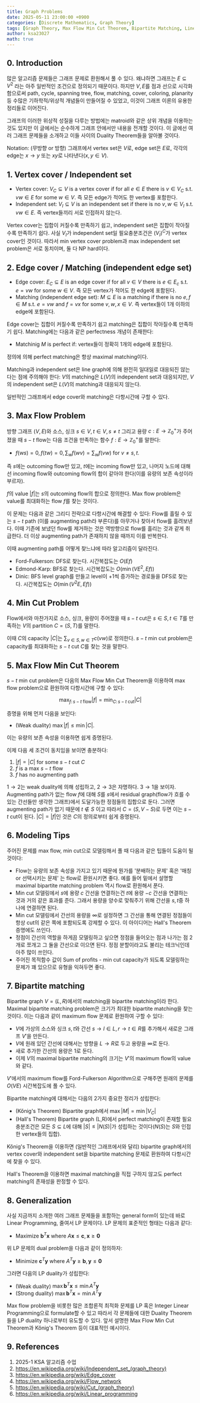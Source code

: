 ```yaml
---
title: Graph Problems
date: 2025-05-11 23:00:00 +0900
categories: [Discrete Mathematics, Graph Theory]
tags: [Graph Theory, Max Flow Min Cut Theorem, Bipartite Matching, Linear Programming]
author: ksa23027
math: true
---
```


## 0. Introduction
많은 알고리즘 문제들은 그래프 문제로 환원해서 풀 수 있다. 왜냐하면 그래프는 $E\subseteq V^2$ 라는 아주 일반적인 조건으로 정의되기 때문이다. 하지만 $V,E$를 점과 선으로 시각화함으로써 path, cycle, spanning tree, flow, matching, cover, coloring, planarity 등 수많은 기하학적/위상적 개념들이 만들어질 수 있었고, 이것이 그래프 이론의 유용한 정리들로 이어진다.

그래프의 이러한 위상적 성질을 다루는 방법에는 matroid와 같은 상위 개념을 이용하는 것도 있지만 이 글에서는 순수하게 그래프 안에서만 내용을 전개할 것이다. 이 글에선 여러 그래프 문제들을 소개하고 이들 사이의 Duality Theorem들을 알아볼 것이다.

Notation: (무방향 or 방향) 그래프에서 vertex set은 $V$로, edge set은 $E$로, 각각의 edge는 $x\rightarrow y$ 또는 $xy$로 나타낸다($x,y\in V$). 

## 1. Vertex cover / Independent set
 - Vertex cover: $V_C\subseteq V$ is a vertex cover if for all $e\in E$ there is $v\in V_C$ s.t. $vw\in E$ for some $w\in V$. 즉 모든 edge가 적어도 한 vertex를 포함한다.
 - Independent set: $V_I\subseteq V$ is an independent set if there is no $v,w\in V_I$ s.t. $vw\in E$. 즉 vertex들끼리 서로 인접하지 않는다.

Vertex cover는 집합이 커질수록 만족하기 쉽고, independent set은 집합이 작아질수록 만족하기 쉽다. 사실 $V_I$가 independent set일 필요충분조건은 $(V_I)^C$가 vertex cover인 것이다. 따라서 min vertex cover problem과 max independent set problem은 서로 동치이며, 둘 다 NP hard이다.

## 2. Edge cover / Matching (independent edge set)
- Edge cover: $E_C\subseteq E$ is an edge cover if for all $v\in V$ there is $e\in E_c$ s.t. $e=vw$ for some $w\in V$. 즉 모든 vertex가 적어도 한 edge에 포함된다.
- Matching (independent edge set): $M\subseteq E$ is a matching if there is no $e,f\in M$ s.t. $e=vw$ and $f=vx$ for some $v,w,x\in V$. 즉 vertex들이 1개 이하의 edge에 포함된다.

Edge cover는 집합이 커질수록 만족하기 쉽고 matching은 집합이 작아질수록 만족하기 쉽다. Matching에는 다음과 같은 perfectness 개념이 존재한다:
- Matchinig $M$ is perfect if: vertex들이 정확히 1개의 edge에 포함된다. 

정의에 의해 perfect matching은 항상 maximal matching이다.

Matching과 independent set은 line graph에 의해 완전히 일대일로 대응되진 않는다는 점에 주의해야 한다: $V$의 matching은 $L(V)$의 independent set과 대응되지만, $V$의 independent set은 $L(V)$의 matching과 대응되지 않는다.

일반적인 그래프에서 edge cover와 matching은 다항시간에 구할 수 있다.

## 3. Max Flow Problem
방향 그래프 $(V,E)$와 소스, 싱크 $s\in V, t\in V, s\ne t$ 그리고 용량 $c:E\rightarrow\mathbb{Z}_0^+$가 주어졌을 때 $s-t$ flow는 다음 조건을 만족하는 함수 $f:E\rightarrow \mathbb{Z}_0^+$를 말한다:
- $f(ws)=0, f(tw)=0, \sum_w f(wv) = \sum_w f(vw)$ for $v\ne s,t$. 

즉 $s$에는 outcoming flow만 있고, $t$에는 incoming flow만 있고, 나머지 노드에 대해선 incoming flow와 outcoming flow의 합이 같아야 한다(이를 유량의 보존 속성이라 부르자).

$f$의 value $\left\vert f\right\vert$는 $s$의 outcoming flow의 합으로 정의한다. Max flow problem은 value를 최대화하는 flow $f$를 찾는 것이다.

이 문제는 다음과 같은 그리디 전략으로 다항시간에 해결할 수 있다: Flow를 흘릴 수 있는 $s-t$ path (이를 augmenting path라 부른다)를 아무거나 찾아서 flow를 흘려보낸다. 이때 기존에 보냈던 flow를 제거하는 것은 역방향으로 flow를 흘리는 것과 같게 취급한다. 더 이상 augmenting path가 존재하지 않을 때까지 이를 반복한다.

이때 augmenting path를 어떻게 찾느냐에 따라 알고리즘이 달라진다.
- Ford-Fulkerson: DFS로 찾는다. 시간복잡도는 $O(Ef)$ 
- Edmond-Karp: BFS로 찾는다. 시간복잡도는 $O(\min(VE^2,Ef))$ 
- Dinic: BFS level graph를 만들고 level이 +1씩 증가하는 경로들을 DFS로 찾는다. 시간복잡도는 $O(\min(V^2E,Ef))$

## 4. Min Cut Problem
Flow에서와 마찬가지로 소스, 싱크, 용량이 주어졌을 때 $s-t$ cut은 $s\in S, t\in T$를 만족하는 $V$의 partition $C=(S,T)$를 말한다. 

이때 $C$의 capacity $\left\vert C\right\vert$는 $\sum_{v\in S, w\in T} c(vw)$로 정의한다. $s-t$ min cut problem은 capacity를 최대화하는 $s-t$ cut $C$를 찾는 것을 말한다.

## 5. Max Flow Min Cut Theorem
$s-t$ min cut problem은 다음의 Max Flow Min Cut Theorem을 이용하여 max flow problem으로 환원하여 다항시간에 구할 수 있다:

$$\max_{f:\,s-t \text{ flow}} \left\vert f\right\vert = \min_{C:\,s-t\text{ cut}} \left\vert C\right\vert$$

증명을 위해 먼저 다음을 보인다:
- (Weak duality) $\max \left\vert f\right\vert \le \min \left\vert C\right\vert$. 

이는 유량의 보존 속성을 이용하면 쉽게 증명된다. 

이제 다음 세 조건이 동치임을 보이면 충분하다:
1. $\left\vert f\right\vert =\left\vert C\right\vert$ for some $s-t$ cut $C$
2. $f$ is a max $s-t$ flow
3. $f$ has no augmenting path

$1\rightarrow 2$는 weak duality에 의해 성립하고, $2\rightarrow 3$은 자명하다. $3\rightarrow 1$을 보이자. Augmenting path가 없는 flow $f$에 대해 $S$를 $s$에서 residual graph(flow가 흐를 수 있는 간선들만 생각한 그래프)에서 도달가능한 정점들의 집합으로 둔다. 그러면 augmenting path가 없기 때문에 $t\notin S$ 이고 따라서 $C=(S,V-S)$로 두면 이는 $s-t$ cut이 된다. $\left\vert C\right\vert=\left\vert f\right\vert$인 것은 $C$의 정의로부터 쉽게 증명된다.

## 6. Modeling Tips
주어진 문제를 max flow, min cut으로 모델링해서 풀 때 다음과 같은 팁들이 도움이 될 것이다:
- Flow는 유량의 보존 속성을 가지고 있기 때문에 뭔가를 '분배하는 문제' 혹은 '매칭 or 선택시키는 문제' 는 flow로 환원시키면 좋다. 예를 들어 밑에서 설명할 maximal bipartite matching problem 역시 flow로 환원해서 푼다.
- Min cut 모델링에서 $s$에 용량 $c$ 간선을 연결하는건 $t$에 용량 $-c$ 간선을 연결하는 것과 거의 같은 효과를 준다. 그래서 용량을 양수로 맞춰주기 위해 간선을 $s,t$중 하나에 연결하면 된다. 
- Min cut 모델링에서 간선의 용량을 $\infty$로 설정하면 그 간선을 통해 연결된 정점들이 항상 cut의 같은 쪽에 포함되도록 강제할 수 있다. 이 아이디어는 Hall's Theorem 증명에도 쓰인다.
- 정점이 간선의 역할을 하게끔 모델링하고 싶으면 정점을 들어오는 점과 나가는 점 2개로 쪼개고 그 둘을 간선으로 이으면 된다. 정점 분할이라고도 불리는 테크닉인데 아주 많이 쓰인다. 
- 주어진 목적함수 값이 Sum of profits - min cut capacity가 되도록 모델링하는 문제가 꽤 있으므로 유형을 익혀두면 좋다.

## 7. Bipartite matching
Bipartite graph $V=(L,R)$에서의 matching을 bipartite matching이라 한다. Maximal bipartite matching problem은 크기가 최대한 bipartite matching을 찾는 것이다. 이는 다음과 같이 maximum flow 문제로 환원하여 구할 수 있다:
- $V$에 가상의 소스와 싱크 $s,t$와 간선 $s\rightarrow l\in L, r\rightarrow t\in R$를 추가해서 새로운 그래프 $V'$을 만든다. 
- $V$에 원래 있던 간선에 대해서는 방향을 $L\rightarrow R$로 두고 용량을 $\infty$로 둔다. 
- 새로 추가한 간선의 용량은 1로 둔다. 
- 이제 $V$의 maximal bipartite matching의 크기는 $V'$의 maximum flow의 value와 같다. 

$V'$에서의 maximum flow를 Ford-Fulkerson Algorithm으로 구해주면 원래의 문제를 $O(VE)$ 시간복잡도에 풀 수 있다.

Bipartite matching에 대해서는 다음의 2가지 중요한 정리가 성립한다:
- (Kőnig's Theorem) Bipartite graph에서 $\max \left\vert M\right\vert = \min \left\vert V_C\right\vert$
- (Hall's Theorem) Bipartite graph (L,R)에서 perfect matching이 존재할 필요충분조건은 모든 $S\subseteq L$에 대해 $\left\vert S\right\vert\le \left\vert N(S)\right\vert$가 성립하는 것이다($N(S)$는 $S$와 인접한 vertex들의 집합).

Kőnig's Theorem을 이용하면 (일반적인 그래프에서와 달리) bipartite graph에서의 vertex cover와 independent set을 bipartite matching 문제로 환원하여 다항시간에 찾을 수 있다.

Hall's Theorem을 이용하면 maximal matching을 직접 구하지 않고도 perfect matching의 존재성을 판정할 수 있다.

## 8. Generalization
사실 지금까지 소개한 여러 그래프 문제들을 포함하는 general form이 있는데 바로 Linear Programming, 줄여서 LP 문제이다. LP 문제의 표준적인 형태는 다음과 같다:
- Maximize $\mathbf{b}^T \mathbf{x}$ where $A\mathbf{x}\le \mathbf{c}, \mathbf{x}\ge \mathbf{0}$

위 LP 문제의 dual problem을 다음과 같이 정의하자:
- Minimize $\mathbf{c}^T \mathbf{y}$ where $A^T \mathbf{y}\ge \mathbf{b}, \mathbf{y}\le \mathbf{0}$

그러면 다음의 LP duality가 성립한다:
- (Weak duality) $\max \mathbf{b}^T \mathbf{x}\le \min A^T \mathbf{y}$ 
- (Strong duality) $\max \mathbf{b}^T \mathbf{x}= \min A^T \mathbf{y}$ 

Max flow problem을 비롯한 많은 조합론적 최적화 문제를 LP 혹은 Integer Linear Programming으로 formulate할 수 있고 따라서 각 문제들에 대한 Duality Theorem들을 LP duality 하나로부터 유도할 수 있다. 앞서 설명한 Max Flow Min Cut Theorem과 Kőnig's Theorem 등이 대표적인 예시이다.

## 9. References
1. 2025-1 KSA 알고리즘 수업
2. <https://en.wikipedia.org/wiki/Independent_set_(graph_theory)>
3. <https://en.wikipedia.org/wiki/Edge_cover>
4. <https://en.wikipedia.org/wiki/Flow_network>
5. <https://en.wikipedia.org/wiki/Cut_(graph_theory)>
6. <https://en.wikipedia.org/wiki/Linear_programming>
